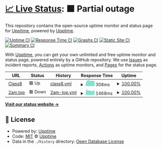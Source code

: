 # [📈 Live Status](https://class8.top): <!--live status--> **🟧 Partial outage**

This repository contains the open-source uptime monitor and status page for [Upptime](https://upptime.js.org), powered by [Upptime](https://github.com/upptime/upptime).

[![Uptime CI](https://github.com/forever218/upptime/workflows/Uptime%20CI/badge.svg)](https://github.com/forever218/upptime/actions?query=workflow%3A%22Uptime+CI%22)
[![Response Time CI](https://github.com/forever218/upptime/workflows/Response%20Time%20CI/badge.svg)](https://github.com/forever218/upptime/actions?query=workflow%3A%22Response+Time+CI%22)
[![Graphs CI](https://github.com/forever218/upptime/workflows/Graphs%20CI/badge.svg)](https://github.com/forever218/upptime/actions?query=workflow%3A%22Graphs+CI%22)
[![Static Site CI](https://github.com/forever218/upptime/workflows/Static%20Site%20CI/badge.svg)](https://github.com/forever218/upptime/actions?query=workflow%3A%22Static+Site+CI%22)
[![Summary CI](https://github.com/forever218/upptime/workflows/Summary%20CI/badge.svg)](https://github.com/forever218/upptime/actions?query=workflow%3A%22Summary+CI%22)

With [Upptime](https://upptime.js.org), you can get your own unlimited and free uptime monitor and status page, powered entirely by a GitHub repository. We use [Issues](https://github.com/upptime/upptime/issues) as incident reports, [Actions](https://github.com/forever218/upptime/actions) as uptime monitors, and [Pages](https://class8.top) for the status page.

<!--start: status pages-->
<!-- This summary is generated by Upptime (https://github.com/upptime/upptime) -->
<!-- Do not edit this manually, your changes will be overwritten -->
<!-- prettier-ignore -->
| URL | Status | History | Response Time | Uptime |
| --- | ------ | ------- | ------------- | ------ |
| <img alt="" src="https://icons.duckduckgo.com/ip3/class8.top.ico" height="13"> [Class8](https://class8.top) | 🟩 Up | [class8.yml](https://github.com/forever218/upptime/commits/HEAD/history/class8.yml) | <details><summary><img alt="Response time graph" src="./graphs/class8/response-time-week.png" height="20"> 308ms</summary><br><a href="https://forever218.github.io/upptime/history/class8"><img alt="Response time 350" src="https://img.shields.io/endpoint?url=https%3A%2F%2Fraw.githubusercontent.com%2Fforever218%2Fupptime%2FHEAD%2Fapi%2Fclass8%2Fresponse-time.json"></a><br><a href="https://forever218.github.io/upptime/history/class8"><img alt="24-hour response time 302" src="https://img.shields.io/endpoint?url=https%3A%2F%2Fraw.githubusercontent.com%2Fforever218%2Fupptime%2FHEAD%2Fapi%2Fclass8%2Fresponse-time-day.json"></a><br><a href="https://forever218.github.io/upptime/history/class8"><img alt="7-day response time 308" src="https://img.shields.io/endpoint?url=https%3A%2F%2Fraw.githubusercontent.com%2Fforever218%2Fupptime%2FHEAD%2Fapi%2Fclass8%2Fresponse-time-week.json"></a><br><a href="https://forever218.github.io/upptime/history/class8"><img alt="30-day response time 294" src="https://img.shields.io/endpoint?url=https%3A%2F%2Fraw.githubusercontent.com%2Fforever218%2Fupptime%2FHEAD%2Fapi%2Fclass8%2Fresponse-time-month.json"></a><br><a href="https://forever218.github.io/upptime/history/class8"><img alt="1-year response time 332" src="https://img.shields.io/endpoint?url=https%3A%2F%2Fraw.githubusercontent.com%2Fforever218%2Fupptime%2FHEAD%2Fapi%2Fclass8%2Fresponse-time-year.json"></a></details> | <details><summary><a href="https://forever218.github.io/upptime/history/class8">100.00%</a></summary><a href="https://forever218.github.io/upptime/history/class8"><img alt="All-time uptime 99.88%" src="https://img.shields.io/endpoint?url=https%3A%2F%2Fraw.githubusercontent.com%2Fforever218%2Fupptime%2FHEAD%2Fapi%2Fclass8%2Fuptime.json"></a><br><a href="https://forever218.github.io/upptime/history/class8"><img alt="24-hour uptime 100.00%" src="https://img.shields.io/endpoint?url=https%3A%2F%2Fraw.githubusercontent.com%2Fforever218%2Fupptime%2FHEAD%2Fapi%2Fclass8%2Fuptime-day.json"></a><br><a href="https://forever218.github.io/upptime/history/class8"><img alt="7-day uptime 100.00%" src="https://img.shields.io/endpoint?url=https%3A%2F%2Fraw.githubusercontent.com%2Fforever218%2Fupptime%2FHEAD%2Fapi%2Fclass8%2Fuptime-week.json"></a><br><a href="https://forever218.github.io/upptime/history/class8"><img alt="30-day uptime 100.00%" src="https://img.shields.io/endpoint?url=https%3A%2F%2Fraw.githubusercontent.com%2Fforever218%2Fupptime%2FHEAD%2Fapi%2Fclass8%2Fuptime-month.json"></a><br><a href="https://forever218.github.io/upptime/history/class8"><img alt="1-year uptime 100.00%" src="https://img.shields.io/endpoint?url=https%3A%2F%2Fraw.githubusercontent.com%2Fforever218%2Fupptime%2FHEAD%2Fapi%2Fclass8%2Fuptime-year.json"></a></details>
| <img alt="" src="https://icons.duckduckgo.com/ip3/2am.top.ico" height="13"> [2am.top](https://2am.top) | 🟥 Down | [2am-top.yml](https://github.com/forever218/upptime/commits/HEAD/history/2am-top.yml) | <details><summary><img alt="Response time graph" src="./graphs/2am-top/response-time-week.png" height="20"> 1468ms</summary><br><a href="https://forever218.github.io/upptime/history/2am-top"><img alt="Response time 2274" src="https://img.shields.io/endpoint?url=https%3A%2F%2Fraw.githubusercontent.com%2Fforever218%2Fupptime%2FHEAD%2Fapi%2F2am-top%2Fresponse-time.json"></a><br><a href="https://forever218.github.io/upptime/history/2am-top"><img alt="24-hour response time 1715" src="https://img.shields.io/endpoint?url=https%3A%2F%2Fraw.githubusercontent.com%2Fforever218%2Fupptime%2FHEAD%2Fapi%2F2am-top%2Fresponse-time-day.json"></a><br><a href="https://forever218.github.io/upptime/history/2am-top"><img alt="7-day response time 1468" src="https://img.shields.io/endpoint?url=https%3A%2F%2Fraw.githubusercontent.com%2Fforever218%2Fupptime%2FHEAD%2Fapi%2F2am-top%2Fresponse-time-week.json"></a><br><a href="https://forever218.github.io/upptime/history/2am-top"><img alt="30-day response time 1655" src="https://img.shields.io/endpoint?url=https%3A%2F%2Fraw.githubusercontent.com%2Fforever218%2Fupptime%2FHEAD%2Fapi%2F2am-top%2Fresponse-time-month.json"></a><br><a href="https://forever218.github.io/upptime/history/2am-top"><img alt="1-year response time 2274" src="https://img.shields.io/endpoint?url=https%3A%2F%2Fraw.githubusercontent.com%2Fforever218%2Fupptime%2FHEAD%2Fapi%2F2am-top%2Fresponse-time-year.json"></a></details> | <details><summary><a href="https://forever218.github.io/upptime/history/2am-top">100.00%</a></summary><a href="https://forever218.github.io/upptime/history/2am-top"><img alt="All-time uptime 93.32%" src="https://img.shields.io/endpoint?url=https%3A%2F%2Fraw.githubusercontent.com%2Fforever218%2Fupptime%2FHEAD%2Fapi%2F2am-top%2Fuptime.json"></a><br><a href="https://forever218.github.io/upptime/history/2am-top"><img alt="24-hour uptime 99.99%" src="https://img.shields.io/endpoint?url=https%3A%2F%2Fraw.githubusercontent.com%2Fforever218%2Fupptime%2FHEAD%2Fapi%2F2am-top%2Fuptime-day.json"></a><br><a href="https://forever218.github.io/upptime/history/2am-top"><img alt="7-day uptime 100.00%" src="https://img.shields.io/endpoint?url=https%3A%2F%2Fraw.githubusercontent.com%2Fforever218%2Fupptime%2FHEAD%2Fapi%2F2am-top%2Fuptime-week.json"></a><br><a href="https://forever218.github.io/upptime/history/2am-top"><img alt="30-day uptime 100.00%" src="https://img.shields.io/endpoint?url=https%3A%2F%2Fraw.githubusercontent.com%2Fforever218%2Fupptime%2FHEAD%2Fapi%2F2am-top%2Fuptime-month.json"></a><br><a href="https://forever218.github.io/upptime/history/2am-top"><img alt="1-year uptime 93.32%" src="https://img.shields.io/endpoint?url=https%3A%2F%2Fraw.githubusercontent.com%2Fforever218%2Fupptime%2FHEAD%2Fapi%2F2am-top%2Fuptime-year.json"></a></details>

<!--end: status pages-->

[**Visit our status website →**](https://class8.top)

## 📄 License

- Powered by: [Upptime](https://github.com/upptime/upptime)
- Code: [MIT](./LICENSE) © [Upptime](https://upptime.js.org)
- Data in the `./history` directory: [Open Database License](https://opendatacommons.org/licenses/odbl/1-0/)
